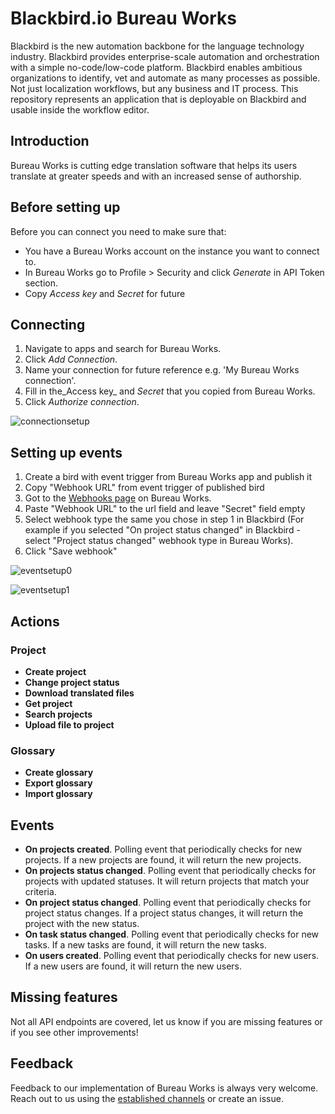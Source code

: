 # Blackbird.io Bureau Works

Blackbird is the new automation backbone for the language technology industry. Blackbird provides enterprise-scale automation and orchestration with a simple no-code/low-code platform. Blackbird enables ambitious organizations to identify, vet and automate as many processes as possible. Not just localization workflows, but any business and IT process. This repository represents an application that is deployable on Blackbird and usable inside the workflow editor.

## Introduction

<!-- begin docs -->

Bureau Works is cutting edge translation software that helps its users translate at greater speeds and with an increased sense of authorship.

## Before setting up

Before you can connect you need to make sure that:

- You have a Bureau Works account on the instance you want to connect to.
- In Bureau Works go to Profile > Security and click _Generate_ in API Token section.
- Copy _Access key_ and _Secret_ for future

## Connecting

1. Navigate to apps and search for Bureau Works.
2. Click _Add Connection_.
3. Name your connection for future reference e.g. 'My Bureau Works connection'.
4. Fill in the_Access key_ and _Secret_ that you copied from Bureau Works.
5. Click _Authorize connection_.

![connectionsetup](image/README/connectionsetup.png)

## Setting up events

1. Create a bird with event trigger from Bureau Works app and publish it
2. Copy "Webhook URL" from event trigger of published bird
3. Got to the [Webhooks page](https://app.bwx.io/settings/account-settings/webhooks) on Bureau Works.
4. Paste "Webhook URL" to the url field and leave "Secret" field empty
5. Select webhook type the same you chose in step 1 in Blackbird (For example if you selected "On project status changed" in Blackbird - select "Project status changed" webhook type in Bureau Works).
6. Click "Save webhook"

![eventsetup0](image/README/eventsetup0.png)

![eventsetup1](image/README/eventsetup1.png)

## Actions

### Project

- **Create project**
- **Change project status**
- **Download translated files**
- **Get project**
- **Search projects**
- **Upload file to project**

### Glossary

- **Create glossary**
- **Export glossary**
- **Import glossary**

## Events

- **On projects created**. Polling event that periodically checks for new projects. If a new projects are found, it will return the new projects.
- **On projects status changed**. Polling event that periodically checks for projects with updated statuses. It will return projects that match your criteria.
- **On project status changed**. Polling event that periodically checks for project status changes. If a project status changes, it will return the project with the new status.
- **On task status changed**. Polling event that periodically checks for new tasks. If a new tasks are found, it will return the new tasks.
- **On users created**. Polling event that periodically checks for new users. If a new users are found, it will return the new users.

## Missing features

Not all API endpoints are covered, let us know if you are missing features or if you see other improvements!

## Feedback

Feedback to our implementation of Bureau Works is always very welcome. Reach out to us using the [established channels](https://www.blackbird.io/) or create an issue.

<!-- end docs -->
